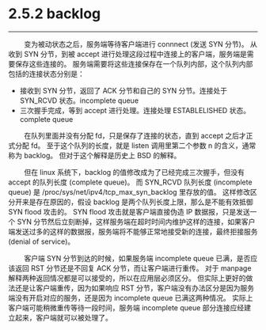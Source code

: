 # 2.5.2 backlog
***

&emsp;&emsp;
变为被动状态之后，服务端等待客户端进行 connnect (发送 SYN 分节)。
从收到 SYN 分节，到被 accept 进行处理这段过程中连接上的客户端，服务端是需要保存这些连接的。
服务端需要将这些连接保存在一个队列内部，这个队列内部包括的连接状态分别是：

+ 接收到 SYN 分节，返回了 ACK 分节和自己的 SYN 分节。连接处于 SYN\_RCVD 状态。incomplete queue
+ 三次握手完成，等到 accept 进行处理。连接处理 ESTABLELISHED 状态。complete queue

&emsp;&emsp;
在队列里面并没有分配 fd，只是保存了连接的状态，直到 accept 之后才正式分配 fd。
至于这个队列的长度，就是 listen 调用里第二个参数 n 的含义，通常称为 backlog。
但对于这个解释是历史上 BSD 的解释。

&emsp;&emsp;
但在 linux 系统下，backlog 的值修改成为了已经完成三次握手，但没有 accept 的队列长度 (complete queue)。
而 SYN\_RCVD 队列长度 (incomplete queue) 是 /proc/sys/net/ipv4/tcp\_max\_syn\_backlog 里存放的值。
这样修改区分开来是存在原因的，假设 backlog 是两个队列长度上限，那么是不能有效抵御 SYN flood 攻击的。
SYN flood 攻击就是客户端直接伪造 IP 数据报，只是发送一个 SYN 分节然后立刻断掉，这样服务端在超时时间内维护这样的连接，如果客户端发送过多的这样的数据报，服务端将不能够正常地接受新的连接，最终拒接服务 (denial of service)。

&emsp;&emsp;
客户端 SYN 分节到达的时候，如果服务端 incomplete queue 已满，是否应该返回 RST 分节还是不回复 ACK 分节，而让客户端进行重传。
对于 manpage 解释两种返回情况都是可以接受的，所以在应用层必须区分。
但实际上更好的做法还是让客户端重传，因为如果响应 RST 分节，客户端没有办法区分是因为服务端没有开启对应的服务，还是因为 incomplete queue 已满这两种情况。
实际上客户端可能稍微重传等待一段时间，服务端 incomplete queue 部分连接应经建立起来，客户端就可以被处理了。